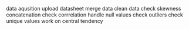 data aqusition upload datasheet merge data clean data check skewness concatenation check corrrelation handle null values check outliers check unique values work on central tendency
